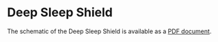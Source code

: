# Deep Sleep Shield

The schematic of the Deep Sleep Shield is available as a [PDF document](downloads/deepsleep-schematic.pdf).
